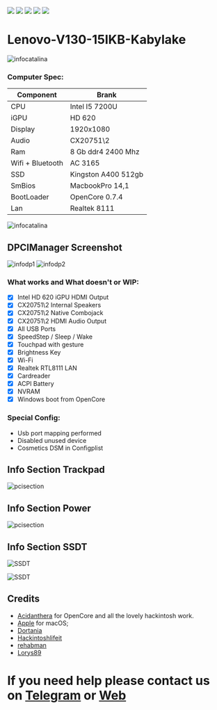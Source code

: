 [![](https://img.shields.io/badge/Gitter%20HL%20Community-Chat-informational?style=flat&logo=gitter&logoColor=white&color=ed1965)](https://gitter.im/Hackintosh-Life-IT/community)
[![](https://img.shields.io/badge/Reposity-Baio77-informational?style=flat&logo=apple&logoColor=white&color=9debeb)](https://github.com/Baio1977?tab=repositories)
[![](https://img.shields.io/badge/Telegram-HackintoshLifeIT-informational?style=flat&logo=telegram&logoColor=white&color=5fb659)](https://t.me/HackintoshLife_it)
[![](https://img.shields.io/badge/Facebook-HackintoshLifeIT-informational?style=flat&logo=facebook&logoColor=white&color=3a4dc9)](https://www.facebook.com/hackintoshlife/)
[![](https://img.shields.io/badge/Instagram-HackintoshLifeIT-informational?style=flat&logo=instagram&logoColor=white&color=8a178a)](https://www.instagram.com/hackintoshlife.it_official/)

# Lenovo-V130-15IKB-Kabylake
![infocatalina](./Screenshot/0.jpg)

### Computer Spec:

| Component        | Brank                              |
| ---------------- | ---------------------------------- |
| CPU              | Intel I5 7200U                     |
| iGPU             | HD 620                             |
| Display          | 1920x1080                          |
| Audio            | CX20751\2                          |
| Ram              | 8 Gb ddr4 2400 Mhz                 |
| Wifi + Bluetooth | AC 3165                            |
| SSD              | Kingston A400 512gb                |
| SmBios           | MacbookPro 14,1                    |
| BootLoader       | OpenCore 0.7.4                     |
| Lan              | Realtek 8111                       |

![infocatalina](./Screenshot/1.png)

## DPCIManager Screenshot

![infodp1](./Screenshot/2.jpg)
![infodp2](./Screenshot/3.jpg)

### What works and What doesn't or WIP:

- [x] Intel HD 620 iGPU HDMI Output
- [x] CX20751\2 Internal Speakers
- [x] CX20751\2 Native Combojack
- [x] CX20751\2 HDMI Audio Output
- [x] All USB Ports 
- [x] SpeedStep / Sleep / Wake
- [x] Touchpad with gesture
- [x] Brightness Key
- [x] Wi-Fi
- [x] Realtek RTL8111 LAN
- [x] Cardreader
- [x] ACPI Battery
- [x] NVRAM
- [x] Windows boot from OpenCore

### Special Config:

- Usb port mapping performed
- Disabled unused device
- Cosmetics DSM in Configplist

## Info Section Trackpad

![pcisection](./Screenshot/5.png)

## Info Section Power

![pcisection](./Screenshot/6.jpg)

## Info Section SSDT

![SSDT](./Screenshot/7.png)

![SSDT](./Screenshot/8.png)

## Credits

- [Acidanthera](https://github.com/acidanthera) for OpenCore and all the lovely hackintosh work.
- [Apple](https://apple.com) for macOS;
- [Dortania](https://github.com/dortania)
- [Hackintoshlifeit](https://github.com/Hackintoshlifeit)
- [rehabman](https://github.com/RehabMan)
- [Lorys89](https://github.com/Lorys89)

# If you need help please contact us on [Telegram](https://t.me/HackintoshLife_it) or [Web](https://www.hackintoshlife.it/)
